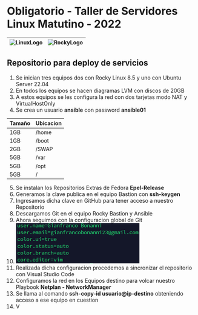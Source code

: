 # Obligatorio - Taller de Servidores Linux Matutino - 2022
| ![LinuxLogo](https://github.com/heberdar/TSL/blob/main/images/Linux_logo.jpg) | ![RockyLogo](https://github.com/heberdar/TSL/blob/main/images/rocky-linux.jpg) |
| ----------- | ----------- |
## Repositorio para deploy de servicios 

1. Se inician tres equipos dos con Rocky Linux 8.5 y uno con Ubuntu Server 22.04
2. En todos los equipos se hacen diagramas LVM con discos de 20GB
3. A estos equipos se les configura la red con dos tarjetas modo NAT y VirtualHostOnly
4. Se crea un usuario **ansible** con password **ansible01**

| Tamaño | Ubicacion |
| ----------- | ----------- |
| 1GB | /home |
| 1GB | /boot |
| 2GB | /SWAP|
| 5GB | /var |
| 5GB | /opt |
| 5GB | /    |

5. Se instalan los Repositorios Extras de Fedora **Epel-Release**
6. Generamos la clave publica en el equipo Bastion con **ssh-keygen**
7. Ingresamos dicha clave en GitHub para tener acceso a nuestro Repositorio
8. Descargamos Git en el equipo Rocky Bastion y Ansible
9. Ahora seguimos con la configuracion global de Git
10. ![ConfigGit](https://github.com/heberdar/OBL_TSL/blob/main/images/Configuraciones.png)
11. Realizada dicha configuracion procedemos a sincronizar el repositorio con Visual Studio Code
12. Configuramos la red en los Equipos destino para volcar nuestro Playbook **Netplan - NetworkManager**
13. Se llama al comando **ssh-copy-id usuario@ip-destino** obteniendo acceso a ese equipo en cuestion
14. V